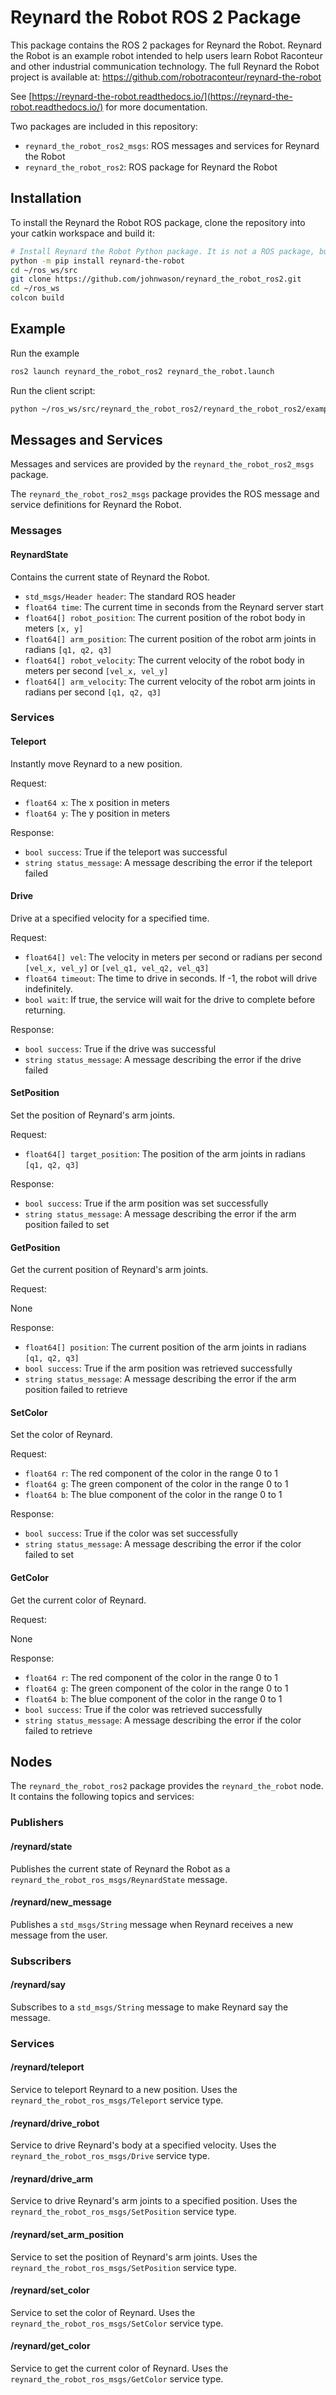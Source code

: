 # Reynard the Robot ROS 2 Package

This package contains the ROS 2 packages for Reynard the Robot. Reynard the Robot is an example robot
intended to help users learn Robot Raconteur and other industrial communication technology. The full
Reynard the Robot project is available at: https://github.com/robotraconteur/reynard-the-robot

See [https://reynard-the-robot.readthedocs.io/](https://reynard-the-robot.readthedocs.io/) for more documentation.

Two packages are included in this repository:

- `reynard_the_robot_ros2_msgs`: ROS messages and services for Reynard the Robot
- `reynard_the_robot_ros2`: ROS package for Reynard the Robot

## Installation

To install the Reynard the Robot ROS package, clone the repository into your catkin workspace and build it:

```bash
# Install Reynard the Robot Python package. It is not a ROS package, but is required by the ROS package
python -m pip install reynard-the-robot
cd ~/ros_ws/src
git clone https://github.com/johnwason/reynard_the_robot_ros2.git
cd ~/ros_ws
colcon build
```

## Example

Run the example

```bash
ros2 launch reynard_the_robot_ros2 reynard_the_robot.launch
```

Run the client script:

```bash
python ~/ros_ws/src/reynard_the_robot_ros2/reynard_the_robot_ros2/examples/reynard_the_robot_ros2_client.py
```

## Messages and Services

Messages and services are provided by the `reynard_the_robot_ros2_msgs` package.

The `reynard_the_robot_ros2_msgs` package provides the ROS message and service definitions for Reynard the Robot.

### Messages

#### ReynardState

Contains the current state of Reynard the Robot.

- `std_msgs/Header header`: The standard ROS header
- `float64 time`: The current time in seconds from the Reynard server start
- `float64[] robot_position`: The current position of the robot body in meters `[x, y]`
- `float64[] arm_position`: The current position of the robot arm joints in radians `[q1, q2, q3]`
- `float64[] robot_velocity`: The current velocity of the robot body in meters per second `[vel_x, vel_y]`
- `float64[] arm_velocity`: The current velocity of the robot arm joints in radians per second `[q1, q2, q3]`

### Services

#### Teleport

Instantly move Reynard to a new position.

Request:

- `float64 x`: The x position in meters
- `float64 y`: The y position in meters

Response:

- `bool success`: True if the teleport was successful
- `string status_message`: A message describing the error if the teleport failed

#### Drive

Drive at a specified velocity for a specified time.

Request:

- `float64[] vel`: The velocity in meters per second or radians per second `[vel_x, vel_y]` or `[vel_q1, vel_q2, vel_q3]`
- `float64 timeout`: The time to drive in seconds. If -1, the robot will drive indefinitely.
- `bool wait`: If true, the service will wait for the drive to complete before returning.

Response:

- `bool success`: True if the drive was successful
- `string status_message`: A message describing the error if the drive failed

#### SetPosition

Set the position of Reynard's arm joints.

Request:

- `float64[] target_position`: The position of the arm joints in radians `[q1, q2, q3]`

Response:

- `bool success`: True if the arm position was set successfully
- `string status_message`: A message describing the error if the arm position failed to set

#### GetPosition

Get the current position of Reynard's arm joints.

Request:

None

Response:

- `float64[] position`: The current position of the arm joints in radians `[q1, q2, q3]`
- `bool success`: True if the arm position was retrieved successfully
- `string status_message`: A message describing the error if the arm position failed to retrieve

#### SetColor

Set the color of Reynard.

Request:

- `float64 r`: The red component of the color in the range 0 to 1
- `float64 g`: The green component of the color in the range 0 to 1
- `float64 b`: The blue component of the color in the range 0 to 1

Response:

- `bool success`: True if the color was set successfully
- `string status_message`: A message describing the error if the color failed to set

#### GetColor

Get the current color of Reynard.

Request:

None

Response:

- `float64 r`: The red component of the color in the range 0 to 1
- `float64 g`: The green component of the color in the range 0 to 1
- `float64 b`: The blue component of the color in the range 0 to 1
- `bool success`: True if the color was retrieved successfully
- `string status_message`: A message describing the error if the color failed to retrieve

## Nodes

The `reynard_the_robot_ros2` package provides the `reynard_the_robot` node. It contains the following topics and 
services:

### Publishers

#### /reynard/state

Publishes the current state of Reynard the Robot as a `reynard_the_robot_ros_msgs/ReynardState` message.

#### /reynard/new_message

Publishes a `std_msgs/String` message when Reynard receives a new message from the user.

### Subscribers

#### /reynard/say

Subscribes to a `std_msgs/String` message to make Reynard say the message.

### Services

#### /reynard/teleport

Service to teleport Reynard to a new position. Uses the `reynard_the_robot_ros_msgs/Teleport` service type.

#### /reynard/drive_robot

Service to drive Reynard's body at a specified velocity. Uses the `reynard_the_robot_ros_msgs/Drive` service type.

#### /reynard/drive_arm

Service to drive Reynard's arm joints to a specified position. Uses the `reynard_the_robot_ros_msgs/SetPosition` service type.

#### /reynard/set_arm_position

Service to set the position of Reynard's arm joints. Uses the `reynard_the_robot_ros_msgs/SetPosition` service type.

#### /reynard/set_color

Service to set the color of Reynard. Uses the `reynard_the_robot_ros_msgs/SetColor` service type.

#### /reynard/get_color

Service to get the current color of Reynard. Uses the `reynard_the_robot_ros_msgs/GetColor` service type.
